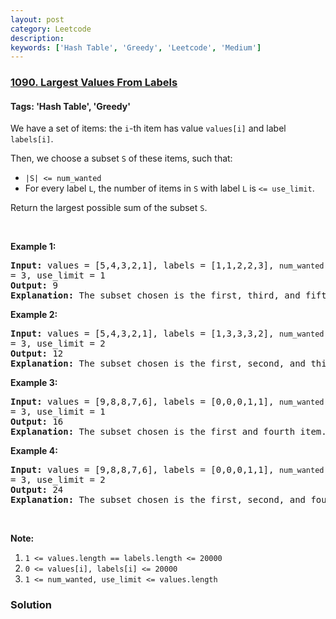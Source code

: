 ```yaml
---
layout: post
category: Leetcode
description: 
keywords: ['Hash Table', 'Greedy', 'Leetcode', 'Medium']
---
```

### [1090. Largest Values From Labels](https://leetcode.com/problems/largest-values-from-labels)

#### Tags: 'Hash Table', 'Greedy'

<div class="content__u3I1 question-content__JfgR"><div><p>We have a set of items: the <code>i</code>-th item has value <code>values[i]</code> and label <code>labels[i]</code>.</p>
<p>Then, we choose a subset <code>S</code> of these items, such that:</p>
<ul>
<li><code>|S| &lt;= num_wanted</code></li>
<li>For every label <code>L</code>, the number of items in <code>S</code> with label <code>L</code> is <code>&lt;= use_limit</code>.</li>
</ul>
<p>Return the largest possible sum of the subset <code>S</code>.</p>
<p> </p>
<div>
<p><strong>Example 1:</strong></p>
<pre><strong>Input: </strong>values = <span id="example-input-1-1">[5,4,3,2,1]</span>, labels = <span id="example-input-1-2">[1,1,2,2,3]</span>, <code>num_wanted </code>= <span id="example-input-1-3">3</span>, use_limit = <span id="example-input-1-4">1</span>
<strong>Output: </strong><span id="example-output-1">9</span>
<strong>Explanation: </strong>The subset chosen is the first, third, and fifth item.
</pre>
<div>
<p><strong>Example 2:</strong></p>
<pre><strong>Input: </strong>values = <span id="example-input-2-1">[5,4,3,2,1]</span>, labels = <span id="example-input-2-2">[1,3,3,3,2]</span>, <code>num_wanted </code>= <span id="example-input-2-3">3</span>, use_limit = <span id="example-input-2-4">2</span>
<strong>Output: </strong><span id="example-output-2">12</span>
<strong>Explanation: </strong>The subset chosen is the first, second, and third item.
</pre>
<div>
<p><strong>Example 3:</strong></p>
<pre><strong>Input: </strong>values = <span id="example-input-3-1">[9,8,8,7,6]</span>, labels = <span id="example-input-3-2">[0,0,0,1,1]</span>, <code>num_wanted </code>= <span id="example-input-3-3">3</span>, use_limit = <span id="example-input-3-4">1</span>
<strong>Output:</strong> 16
<strong>Explanation: </strong>The subset chosen is the first and fourth item.
</pre>
<div>
<p><strong>Example 4:</strong></p>
<pre><strong>Input: </strong>values = <span id="example-input-4-1">[9,8,8,7,6]</span>, labels = <span id="example-input-4-2">[0,0,0,1,1]</span>, <code>num_wanted </code>= <span id="example-input-4-3">3</span>, use_limit = <span id="example-input-4-4">2</span>
<strong>Output: </strong><span id="example-output-4">24</span>
<strong>Explanation: </strong>The subset chosen is the first, second, and fourth item.
</pre>
<p> </p>
<p><strong>Note:</strong></p>
<ol>
<li><code>1 &lt;= values.length == labels.length &lt;= 20000</code></li>
<li><code>0 &lt;= values[i], labels[i] &lt;= 20000</code></li>
<li><code>1 &lt;= num_wanted, use_limit &lt;= values.length</code></li>
</ol>
</div>
</div>
</div>
</div></div></div>

### Solution
